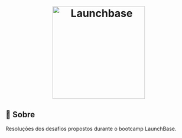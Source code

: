 <h1 align="center">
    <img alt="Launchbase" src="https://rocketseat-cdn.s3-sa-east-1.amazonaws.com/bootcamp-launchbase.png" width="250px" />
</h1>

## :page_facing_up: Sobre
Resoluções dos desafios propostos durante o bootcamp LaunchBase.
